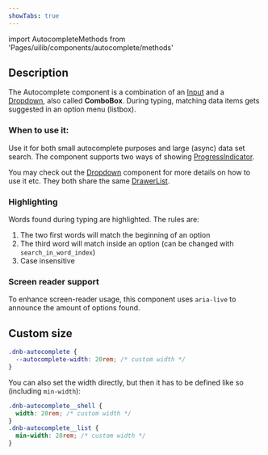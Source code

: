 ```yaml
---
showTabs: true
---
```


import AutocompleteMethods from 'Pages/uilib/components/autocomplete/methods'

## Description

The Autocomplete component is a combination of an [Input](/uilib/components/input) and a [Dropdown](/uilib/components/dropdown), also called **ComboBox**. During typing, matching data items gets suggested in an option menu (listbox).

### When to use it:

Use it for both small autocomplete purposes and large (async) data set search. The component supports two ways of showing [ProgressIndicator](/uilib/components/progress-indicator).

You may check out the [Dropdown](/uilib/components/dropdown/info) component for more details on how to use it etc. They both share the same [DrawerList](/uilib/components/fragments/drawer-list).

### Highlighting

Words found during typing are highlighted. The rules are:

1. The two first words will match the beginning of an option
1. The third word will match inside an option (can be changed with `search_in_word_index`)
1. Case insensitive

### Screen reader support

To enhance screen-reader usage, this component uses `aria-live` to announce the amount of options found.

## Custom size

```css
.dnb-autocomplete {
  --autocomplete-width: 20rem; /* custom width */
}
```

You can also set the width directly, but then it has to be defined like so (including `min-width`):

```css
.dnb-autocomplete__shell {
  width: 20rem; /* custom width */
}
.dnb-autocomplete__list {
  min-width: 20rem; /* custom width */
}
```

<AutocompleteMethods></AutocompleteMethods>
